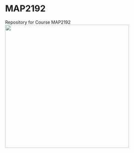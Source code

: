 # MAP2192
Repository for Course MAP2192
<img src ="https://www.fau.edu/public-affairs/images/spirit-mark2.png" width = 400>
